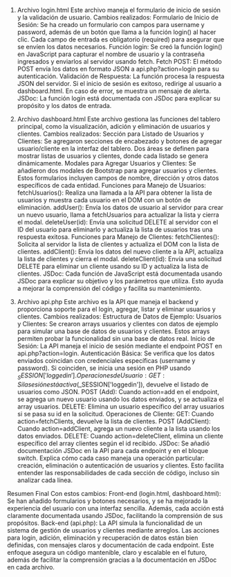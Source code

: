 1. Archivo login.html
Este archivo maneja el formulario de inicio de sesión y la validación de usuario.
Cambios realizados:
Formulario de Inicio de Sesión:
Se ha creado un formulario con campos para username y password, además de un botón que llama a la función login() al hacer clic.
Cada campo de entrada es obligatorio (required) para asegurar que se envíen los datos necesarios.
Función login:
Se creó la función login() en JavaScript para capturar el nombre de usuario y la contraseña ingresados y enviarlos al servidor usando fetch.
Fetch POST: El método POST envía los datos en formato JSON a api.php?action=login para su autenticación.
Validación de Respuesta: La función procesa la respuesta JSON del servidor. Si el inicio de sesión es exitoso, redirige al usuario a dashboard.html. En caso de error, se muestra un mensaje de alerta.
JSDoc: La función login está documentada con JSDoc para explicar su propósito y los datos de entrada.

2. Archivo dashboard.html
Este archivo gestiona las funciones del tablero principal, como la visualización, adición y eliminación de usuarios y clientes.
Cambios realizados:
Sección para Listado de Usuarios y Clientes:
Se agregaron secciones de encabezado y botones de agregar usuario/cliente en la interfaz del tablero.
Dos áreas se definen para mostrar listas de usuarios y clientes, donde cada listado se genera dinámicamente.
Modales para Agregar Usuarios y Clientes:
Se añadieron dos modales de Bootstrap para agregar usuarios y clientes. Estos formularios incluyen campos de nombre, dirección y otros datos específicos de cada entidad.
Funciones para Manejo de Usuarios:
fetchUsuarios(): Realiza una llamada a la API para obtener la lista de usuarios y muestra cada usuario en el DOM con un botón de eliminación.
addUser(): Envía los datos de usuario al servidor para crear un nuevo usuario, llama a fetchUsuarios para actualizar la lista y cierra el modal.
deleteUser(id): Envía una solicitud DELETE al servidor con el ID del usuario para eliminarlo y actualiza la lista de usuarios tras una respuesta exitosa.
Funciones para Manejo de Clientes:
fetchClientes(): Solicita al servidor la lista de clientes y actualiza el DOM con la lista de clientes.
addClient(): Envía los datos del nuevo cliente a la API, actualiza la lista de clientes y cierra el modal.
deleteClient(id): Envía una solicitud DELETE para eliminar un cliente usando su ID y actualiza la lista de clientes.
JSDoc:
Cada función de JavaScript está documentada usando JSDoc para explicar su objetivo y los parámetros que utiliza. Esto ayuda a mejorar la comprensión del código y facilita su mantenimiento.

3. Archivo api.php
Este archivo es la API que maneja el backend y proporciona soporte para el login, agregar, listar y eliminar usuarios y clientes.
Cambios realizados:
Estructura de Datos de Ejemplo:
Usuarios y Clientes: Se crearon arrays usuarios y clientes con datos de ejemplo para simular una base de datos de usuarios y clientes. Estos arrays permiten probar la funcionalidad sin una base de datos real.
Inicio de Sesión:
La API maneja el inicio de sesión mediante el endpoint POST en api.php?action=login.
Autenticación Básica: Se verifica que los datos enviados coincidan con credenciales específicas (username y password). Si coinciden, se inicia una sesión en PHP usando $_SESSION['loggedin'].
Operaciones de Usuario:
GET: Si la sesión está activa ($_SESSION['loggedin']), devuelve el listado de usuarios como JSON.
POST (Add): Cuando action=add en el endpoint, se agrega un nuevo usuario usando los datos enviados, y se actualiza el array usuarios.
DELETE: Elimina un usuario específico del array usuarios si se pasa su id en la solicitud.
Operaciones de Cliente:
GET: Cuando action=fetchClients, devuelve la lista de clientes.
POST (AddClient): Cuando action=addClient, agrega un nuevo cliente a la lista usando los datos enviados.
DELETE: Cuando action=deleteClient, elimina un cliente específico del array clientes según el id recibido.
JSDoc:
Se añadió documentación JSDoc en la API para cada endpoint y en el bloque switch. Explica cómo cada caso maneja una operación particular: creación, eliminación o autenticación de usuarios y clientes.
Esto facilita entender las responsabilidades de cada sección de código, incluso sin analizar cada línea.

Resumen Final
Con estos cambios:
Front-end (login.html, dashboard.html): Se han añadido formularios y botones necesarios, y se ha mejorado la experiencia del usuario con una interfaz sencilla. Además, cada acción está claramente documentada usando JSDoc, facilitando la comprensión de sus propósitos.
Back-end (api.php): La API simula la funcionalidad de un sistema de gestión de usuarios y clientes mediante arreglos. Las acciones para login, adición, eliminación y recuperación de datos están bien definidas, con mensajes claros y documentación de cada endpoint.
Este enfoque asegura un código mantenible, claro y escalable en el futuro, además de facilitar la comprensión gracias a la documentación en JSDoc en cada archivo.
